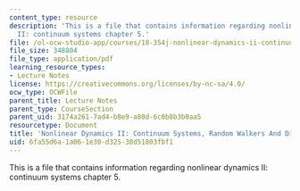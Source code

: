```yaml
---
content_type: resource
description: 'This is a file that contains information regarding nonlinear dynamics
  II: continuum systems chapter 5.'
file: /ol-ocw-studio-app/courses/18-354j-nonlinear-dynamics-ii-continuum-systems-spring-2015/6fa55d6a1a061e30d32538d51803fbf1_MIT18_354JS15_Ch5.pdf
file_size: 348804
file_type: application/pdf
learning_resource_types:
- Lecture Notes
license: https://creativecommons.org/licenses/by-nc-sa/4.0/
ocw_type: OCWFile
parent_title: Lecture Notes
parent_type: CourseSection
parent_uid: 3174a261-7ad4-b8e9-a80d-6c0b8b3b0aa5
resourcetype: Document
title: 'Nonlinear Dynamics II: Continuum Systems, Random Walkers And Diffusion'
uid: 6fa55d6a-1a06-1e30-d325-38d51803fbf1
---
```

This is a file that contains information regarding nonlinear dynamics II: continuum systems chapter 5.
